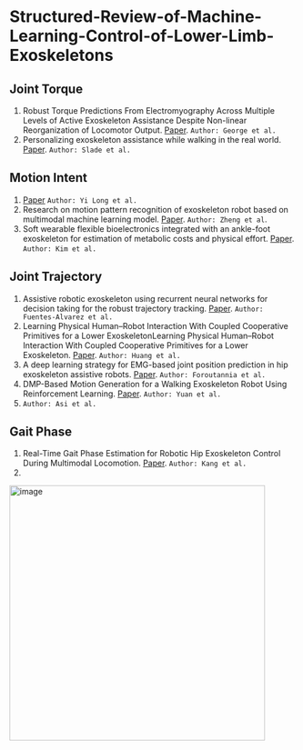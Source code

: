 # Structured-Review-of-Machine-Learning-Control-of-Lower-Limb-Exoskeletons

## Joint Torque
1. Robust Torque Predictions From Electromyography Across Multiple Levels of Active Exoskeleton Assistance Despite Non-linear Reorganization of Locomotor Output. [Paper](https://www.frontiersin.org/articles/10.3389/fnbot.2021.700823/full). `Author: George et al.`
2. Personalizing exoskeleton assistance while walking in the real world. [Paper](https://www.nature.com/articles/s41586-022-05191-1). `Author: Slade et al.`

## Motion Intent
1.  [Paper]() `Author: Yi Long et al.`
2. Research on motion pattern recognition of exoskeleton robot based on multimodal machine learning model. [Paper](https://link.springer.com/article/10.1007/s00521-019-04567-1). `Author: Zheng et al`.
3. Soft wearable flexible bioelectronics integrated with an ankle-foot exoskeleton for estimation of metabolic costs and physical effort. [Paper](https://www.nature.com/articles/s41528-023-00239-2). `Author: Kim et al.`

## Joint Trajectory
1. Assistive robotic exoskeleton using recurrent neural networks for decision taking for the robust trajectory tracking. [Paper](https://www.sciencedirect.com/science/article/abs/pii/S0957417421017619?via%3Dihub). `Author: Fuentes-Alvarez et al.`
2. Learning Physical Human–Robot Interaction With Coupled Cooperative Primitives for a Lower ExoskeletonLearning Physical Human–Robot Interaction With Coupled Cooperative Primitives for a Lower Exoskeleton. [Paper](https://ieeexplore.ieee.org/document/8607032). `Author: Huang et al.`
3. A deep learning strategy for EMG-based joint position prediction in hip exoskeleton assistive robots. [Paper](https://www.sciencedirect.com/science/article/abs/pii/S1746809422000799?via%3Dihub). `Author: Foroutannia et al. `
4. DMP-Based Motion Generation for a Walking Exoskeleton Robot Using Reinforcement Learning. [Paper](https://ieeexplore.ieee.org/document/8718029). `Author: Yuan et al.`
5. `Author: Asi et al.`

## Gait Phase
1. Real-Time Gait Phase Estimation for Robotic Hip Exoskeleton Control During Multimodal Locomotion.  [Paper](https://ieeexplore.ieee.org/document/9364364). `Author: Kang et al.`
2. 


<img width="449" alt="image" src="https://github.com/PanchalM19/Structured-Review-of-Machine-Learning-Control-of-Lower-Limb-Exoskeletons/assets/115374409/aab3d47a-5a84-4fff-81a8-1359a240f489">


